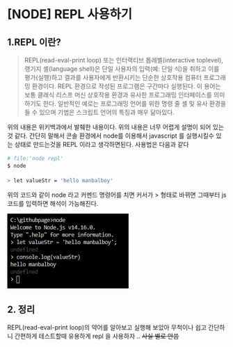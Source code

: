 
# [NODE] REPL 사용하기


## 1.REPL 이란?

> REPL(read-eval-print loop) 또는 인터랙티브 톱레벨(interactive toplevel), 랭기지 셸(language shell)은 단일 사용자의 입력(예: 단일 식)을 취하고 이를 평가(실행)하고 결과를 사용자에게 반환시키는 단순한 상호작용 컴퓨터 프로그래밍 환경이다. REPL 환경으로 작성된 프로그램은 구간마다 실행된다. 이 용어는 보통 클래식 리스프 머신 상호작용 환경과 유사한 프로그래밍 인터페이스를 의미하기도 한다. 일반적인 예로는 프로그래밍 언어를 위한 명령 줄 셸 및 유사 환경을 들 수 있으며 기법은 스크립트 언어의 특징과 매우 닮아있다.


위의 내용은 위키백과에서 발췌한 내용이다. 위의 내용은 너무 어렵게 설명이 되어 있는것 같다. 간단히 말해서 콘솔 환경에서 node를 이용해서 javascript 를 실행시킬수 있는 상태로 만드는것을 REPL 이라고 생각하면된다. 
사용법은 다음과 같다 

```bash
# file:'node repl'
$ node

> let valueStr = 'hello manbalboy'
```

위의 코드와 같이 node 라고 커멘드 명령어를 치면 
커서가 > 형태로 바뀌면 그때부터 js 코드를 입력하면 해석이 가능해진다. 

![css](./img/01.PNG )

## 2. 정리
REPL(read-eval-print loop)의 약어를 알아보고 실행해 보았아 무척이나 쉽고 간단하니 간편하게 테스트할때 유용하게 repl 을 사용하자 .. ~~사실 별로 안씀~~